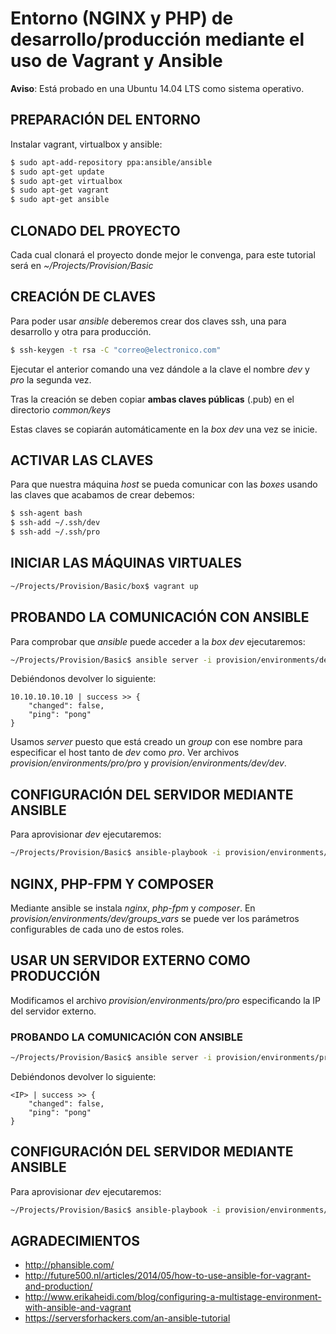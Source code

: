 # Entorno (NGINX y PHP) de desarrollo/producción mediante el uso de Vagrant y Ansible

**Aviso**: Está probado en una Ubuntu 14.04 LTS como sistema operativo.

## PREPARACIÓN DEL ENTORNO
Instalar vagrant, virtualbox y ansible:

``` bash
$ sudo apt-add-repository ppa:ansible/ansible
$ sudo apt-get update
$ sudo apt-get virtualbox
$ sudo apt-get vagrant
$ sudo apt-get ansible
```

## CLONADO DEL PROYECTO
Cada cual clonará el proyecto donde mejor le convenga, para este tutorial será en _~/Projects/Provision/Basic_

## CREACIÓN DE CLAVES
Para poder usar _ansible_ deberemos crear dos claves ssh, una para desarrollo y otra para producción.

``` bash
$ ssh-keygen -t rsa -C "correo@electronico.com"
```
Ejecutar el anterior comando una vez dándole a la clave el nombre _dev_ y _pro_ la segunda vez.

Tras la creación se deben copiar **ambas claves públicas** (.pub) en el directorio _common/keys_

Estas claves se copiarán automáticamente en la _box_ _dev_ una vez se inicie.

## ACTIVAR LAS CLAVES
Para que nuestra máquina _host_ se pueda comunicar con las _boxes_ usando las claves que acabamos de crear debemos:

``` bash
$ ssh-agent bash
$ ssh-add ~/.ssh/dev
$ ssh-add ~/.ssh/pro
```

## INICIAR LAS MÁQUINAS VIRTUALES
``` bash
~/Projects/Provision/Basic/box$ vagrant up
```

## PROBANDO LA COMUNICACIÓN CON ANSIBLE
Para comprobar que _ansible_ puede acceder a la _box_ _dev_ ejecutaremos:

``` bash
~/Projects/Provision/Basic$ ansible server -i provision/environments/dev/dev -m ping
```

Debiéndonos devolver lo siguiente:

```
10.10.10.10.10 | success >> {
    "changed": false,
    "ping": "pong"
}
```

Usamos _server_ puesto que está creado un _group_ con ese nombre para especificar el host tanto de _dev_ como _pro_.
Ver archivos _provision/environments/pro/pro_ y _provision/environments/dev/dev_.

## CONFIGURACIÓN DEL SERVIDOR MEDIANTE ANSIBLE
Para aprovisionar *dev* ejecutaremos:

``` bash
~/Projects/Provision/Basic$ ansible-playbook -i provision/environments/dev/dev provision/dev.yml
```

## NGINX, PHP-FPM Y COMPOSER
Mediante ansible se instala _nginx_, _php-fpm_ y _composer_. En _provision/environments/dev/groups_vars_ se puede ver los parámetros
configurables de cada uno de estos roles.

## USAR UN SERVIDOR EXTERNO COMO PRODUCCIÓN
Modificamos el archivo _provision/environments/pro/pro_ especificando la IP del servidor externo.

### PROBANDO LA COMUNICACIÓN CON ANSIBLE
``` bash
~/Projects/Provision/Basic$ ansible server -i provision/environments/pro/pro -m ping
```

Debiéndonos devolver lo siguiente:

```
<IP> | success >> {
    "changed": false,
    "ping": "pong"
}
```
## CONFIGURACIÓN DEL SERVIDOR MEDIANTE ANSIBLE
Para aprovisionar *dev* ejecutaremos:

``` bash
~/Projects/Provision/Basic$ ansible-playbook -i provision/environments/pro/pro provision/pro.yml
```

## AGRADECIMIENTOS
- http://phansible.com/
- http://future500.nl/articles/2014/05/how-to-use-ansible-for-vagrant-and-production/
- http://www.erikaheidi.com/blog/configuring-a-multistage-environment-with-ansible-and-vagrant
- https://serversforhackers.com/an-ansible-tutorial